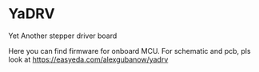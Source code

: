 # YaDRV
Yet Another stepper driver board

Here you can find firmware for onboard MCU.
For schematic and pcb, pls look at https://easyeda.com/alexgubanow/yadrv
